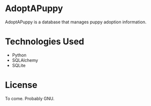 # AdoptAPuppy

AdoptAPuppy is a database that manages puppy adoption information.

# Technologies Used

- Python
- SQLAlchemy
- SQLite

# License

To come.  Probably GNU.